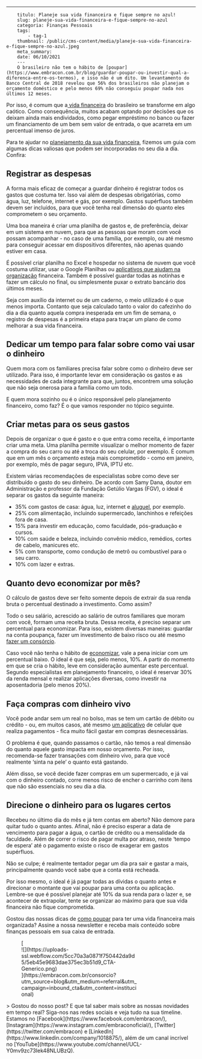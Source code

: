 ---
        titulo: Planeje sua vida financeira e fique sempre no azul!
        slug: planeje-sua-vida-financeira-e-fique-sempre-no-azul
        categoria: Finanças Pessoais
        tags:
            - tag-1
        thumbnail: /public/cms-content/media/planeje-sua-vida-financeira-e-fique-sempre-no-azul.jpeg
        meta_summary: 
        date: 06/10/2021
        ---
        O brasileiro não tem o hábito de [poupar](https://www.embracon.com.br/blog/guardar-poupar-ou-investir-qual-a-diferenca-entre-os-termos), e isso não é um dito. Um levantamento do Banco Central de 2018 revelou que 56% dos brasileiros não planejam o orçamento doméstico e pelo menos 69% não conseguiu poupar nada nos últimos 12 meses.

Por isso, é comum que a[ vida financeira](https://www.embracon.com.br/blog/como-sair-do-vermelho-em-2019) do brasileiro se transforme em algo caótico. Como consequência, muitos acabam optando por decisões que os deixam ainda mais endividados, como pegar empréstimo no banco ou fazer um financiamento de um bem sem valor de entrada, o que acarreta em um percentual imenso de juros.

Para te ajudar no [planejamento da sua vida financeira](https://www.embracon.com.br/blog/guardar-poupar-ou-investir-qual-a-diferenca-entre-os-termos), fizemos um guia com algumas dicas valiosas que podem ser incorporadas no seu dia a dia. Confira:

Registrar as despesas
---------------------

A forma mais eficaz de começar a guardar dinheiro é registrar todos os gastos que costuma ter. Isso vai além de despesas obrigatórias, como água, luz, telefone, internet e gás, por exemplo. Gastos supérfluos também devem ser incluídos, para que você tenha real dimensão do quanto eles comprometem o seu orçamento.

Uma boa maneira é criar uma planilha de gastos e, de preferência, deixar em um sistema em nuvem, para que as pessoas que moram com você possam acompanhar - no caso de uma família, por exemplo, ou até mesmo para conseguir acessar em dispositivos diferentes, não apenas quando estiver em casa.

É possível criar planilha no Excel e hospedar no sistema de nuvem que você costuma utilizar, usar o Google Planilhas ou [aplicativos que ajudam na organização](https://www.embracon.com.br/blog/4-aplicativos-de-financas-para-te-ajudar-a-economizar-mais-dinheiro) financeira. Também é possível guardar todas as notinhas e fazer um cálculo no final, ou simplesmente puxar o extrato bancário dos últimos meses.

Seja com auxílio da internet ou de um caderno, o meio utilizado é o que menos importa. Contanto que seja calculado tanto o valor do cafezinho do dia a dia quanto aquela compra inesperada em um fim de semana, o registro de despesas é a primeira etapa para traçar um plano de como melhorar a sua vida financeira.

Dedicar um tempo para falar sobre como vai usar o dinheiro
----------------------------------------------------------

Quem mora com os familiares precisa falar sobre como o dinheiro deve ser utilizado. Para isso, é importante levar em consideração os gastos e as necessidades de cada integrante para que, juntos, encontrem uma solução que não seja onerosa para a família como um todo.

E quem mora sozinho ou é o único responsável pelo planejamento financeiro, como faz? É o que vamos responder no tópico seguinte.

Criar metas para os seus gastos
-------------------------------

Depois de organizar o que é gasto e o que entra como receita, é importante criar uma meta. Uma planilha permite visualizar o melhor momento de fazer a compra do seu carro ou até a troca do seu celular, por exemplo. É comum que em um mês o orçamento esteja mais comprometido - como em janeiro, por exemplo, mês de pagar seguro, IPVA, IPTU etc.

Existem várias recomendações de especialistas sobre como deve ser distribuído o gasto do seu dinheiro. De acordo com Samy Dana, doutor em Administração e professor da Fundação Getúlio Vargas (FGV), o ideal é separar os gastos da seguinte maneira:

- 35% com gastos de casa: água, luz, internet e [aluguel](https://www.embracon.com.br/blog/como-sair-do-aluguel-definitivamente), por exemplo.
- 25% com alimentação, incluindo supermercado, lanchinhos e refeições fora de casa.
- 15% para investir em educação, como faculdade, pós-graduação e cursos.
- 10% com saúde e beleza, incluindo convênio médico, remédios, cortes de cabelo, manicures etc.
- 5% com transporte, como condução de metrô ou combustível para o seu carro.
- 10% com lazer e extras.

Quanto devo economizar por mês?
-------------------------------

O cálculo de gastos deve ser feito somente depois de extrair da sua renda bruta o percentual destinado a investimento. Como assim?

Todo o seu salário, acrescido ao salário de outros familiares que moram com você, formam uma receita bruta. Dessa receita, é preciso separar um percentual para economizar. Para isso, existem diversas maneiras: guardar na conta poupança, fazer um investimento de baixo risco ou até mesmo [fazer um consórcio](https://www.embracon.com.br/blog/financiamento-ou-consorcio-o-que-e-melhor-na-compra-de-um-imovel).

Caso você não tenha o hábito de [economizar](https://www.embracon.com.br/blog/5-erros-que-voce-deve-evitar-para-conseguir-economizar-dinheiro), vale a pena iniciar com um percentual baixo. O ideal é que seja, pelo menos, 10%. A partir do momento em que se cria o hábito, leve em consideração aumentar este percentual. Segundo especialistas em planejamento financeiro, o ideal é reservar 30% da renda mensal e realizar aplicações diversas, como investir na aposentadoria (pelo menos 20%).

Faça compras com dinheiro vivo
------------------------------

Você pode andar sem um real no bolso, mas se tem um cartão de débito ou crédito - ou, em muitos casos, até mesmo [um aplicativo](https://www.embracon.com.br/blog/4-aplicativos-de-financas-para-te-ajudar-a-economizar-mais-dinheiro) de celular que realiza pagamentos - fica muito fácil gastar em compras desnecessárias.

O problema é que, quando passamos o cartão, não temos a real dimensão do quanto aquele gasto impacta em nosso orçamento. Por isso, recomenda-se fazer transações com dinheiro vivo, para que você realmente ‘sinta na pele’ o quanto está gastando.

Além disso, se você decide fazer compras em um supermercado, e já vai com o dinheiro contado, corre menos risco de encher o carrinho com itens que não são essenciais no seu dia a dia.

Direcione o dinheiro para os lugares certos
-------------------------------------------

Recebeu no último dia do mês e já tem contas em aberto? Não demore para quitar tudo o quanto antes. Afinal, não é preciso esperar a data de vencimento para pagar a água, o cartão de crédito ou a mensalidade da faculdade. Além de correr o risco de pagar multa por atraso, neste ‘tempo de espera’ até o pagamento existe o risco de exagerar em gastos supérfluos.

Não se culpe; é realmente tentador pegar um dia pra sair e gastar a mais, principalmente quando você sabe que a conta está recheada.

Por isso mesmo, o ideal é já pagar todas as dívidas o quanto antes e direcionar o montante que vai poupar para uma conta ou aplicação. Lembre-se que é possível planejar até 10% da sua renda para o lazer e, se acontecer de extrapolar, tente se organizar ao máximo para que sua vida financeira não fique comprometida.

Gostou das nossas dicas de [como poupar](https://www.embracon.com.br/blog/guardar-poupar-ou-investir-qual-a-diferenca-entre-os-termos) para ter uma vida financeira mais organizada? Assine a nossa newsletter e receba mais conteúdo sobre finanças pessoais em sua caixa de entrada.

<figure class="w-richtext-figure-type-image w-richtext-align-center" style="max-width:310px">[<div>![](https://uploads-ssl.webflow.com/5cc70a3a0871f750442da9d5/5eb45e9683dae375ec3b51d9_CTA-Generico.png)</div>](https://embracon.com.br/consorcio?utm_source=blog&utm_medium=referral&utm_campaign=inbound_cta&utm_content=institucional)</figure>> Gostou do nosso post? E que tal saber mais sobre as nossas novidades em tempo real? Siga-nos nas redes sociais e veja tudo na sua timeline. Estamos no [Facebook](https://www.facebook.com/embracon/), [Instagram](https://www.instagram.com/embraconoficial/), [Twitter](https://twitter.com/embracon) e [LinkedIn](https://www.linkedin.com/company/1018875/), além de um canal incrível no [YouTube](https://www.youtube.com/channel/UCL-Y0mv9zc73Iek48NLUBzQ).

‍
        